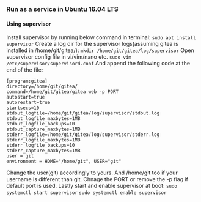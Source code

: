 ### Run as a service in Ubuntu 16.04 LTS
#### Using supervisor
Install supervisor by running below command in terminal:
```sudo apt install supervisor```
Create a log dir for the supervisor logs(assuming gitea is installed in /home/git/gitea/):
```mkdir /home/git/gitea/log/supervisor```
Open supervisor config file in vi/vim/nano etc.
```sudo vim /etc/supervisor/supervisord.conf```
And append the following code at the end of the file:
```
[program:gitea]
directory=/home/git/gitea/
command=/home/git/gitea/gitea web -p PORT
autostart=true
autorestart=true
startsecs=10
stdout_logfile=/home/git/gitea/log/supervisor/stdout.log
stdout_logfile_maxbytes=1MB
stdout_logfile_backups=10
stdout_capture_maxbytes=1MB
stderr_logfile=/home/git/gitea/log/supervisor/stderr.log
stderr_logfile_maxbytes=1MB
stderr_logfile_backups=10
stderr_capture_maxbytes=1MB
user = git
environment = HOME="/home/git", USER="git"
```
Change the user(git) accordingly to yours. And /home/git too if your username is different than git. Chnage the PORT or remove the -p flag if default port is used.
Lastly start and enable supervisor at boot:
```sudo systemctl start supervisor```
```sudo systemctl enable supervisor```
